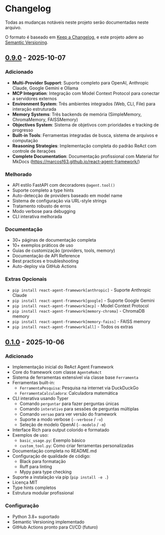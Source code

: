 # Changelog

Todas as mudanças notáveis neste projeto serão documentadas neste arquivo.

O formato é baseado em [Keep a Changelog](https://keepachangelog.com/pt-BR/1.0.0/),
e este projeto adere ao [Semantic Versioning](https://semver.org/lang/pt-BR/).

## [0.9.0] - 2025-10-07

### Adicionado
- **Multi-Provider Support**: Suporte completo para OpenAI, Anthropic Claude, Google Gemini e Ollama
- **MCP Integration**: Integração com Model Context Protocol para conectar a servidores externos
- **Environment System**: Três ambientes integrados (Web, CLI, File) para interação estruturada
- **Memory Systems**: Três backends de memória (SimpleMemory, ChromaMemory, FAISSMemory)
- **Objectives System**: Sistema de objetivos com prioridades e tracking de progresso
- **Built-in Tools**: Ferramentas integradas de busca, sistema de arquivos e computação
- **Reasoning Strategies**: Implementação completa do padrão ReAct com controle de iterações
- **Complete Documentation**: Documentação profissional com Material for MkDocs (https://marcosf63.github.io/react-agent-framework/)

### Melhorado
- API estilo FastAPI com decoradores `@agent.tool()`
- Suporte completo a type hints
- Auto-detecção de providers baseado em model name
- Sistema de configuração via URL-style strings
- Tratamento robusto de erros
- Modo verbose para debugging
- CLI interativa melhorada

### Documentação
- 30+ páginas de documentação completa
- 10+ exemplos práticos de uso
- Guias de customização (providers, tools, memory)
- Documentação de API Reference
- Best practices e troubleshooting
- Auto-deploy via GitHub Actions

### Extras Opcionais
- `pip install react-agent-framework[anthropic]` - Suporte Anthropic Claude
- `pip install react-agent-framework[google]` - Suporte Google Gemini
- `pip install react-agent-framework[mcp]` - Model Context Protocol
- `pip install react-agent-framework[memory-chroma]` - ChromaDB memory
- `pip install react-agent-framework[memory-faiss]` - FAISS memory
- `pip install react-agent-framework[all]` - Todos os extras

[0.9.0]: https://github.com/marcosf63/react-agent-framework/releases/tag/v0.9.0

## [0.1.0] - 2025-10-06

### Adicionado
- Implementação inicial do ReAct Agent Framework
- Core do framework com classe `AgenteReAct`
- Sistema de ferramentas extensível via classe base `Ferramenta`
- Ferramentas built-in:
  - `FerramentaPesquisa`: Pesquisa na internet via DuckDuckGo
  - `FerramentaCalculadora`: Calculadora matemática
- CLI interativa usando Typer
  - Comando `perguntar` para fazer perguntas únicas
  - Comando `interativo` para sessões de perguntas múltiplas
  - Comando `versao` para ver versão do framework
  - Suporte a modo verbose (`--verbose` / `-v`)
  - Seleção de modelo OpenAI (`--modelo` / `-m`)
- Interface Rich para output colorido e formatado
- Exemplos de uso:
  - `basic_usage.py`: Exemplo básico
  - `custom_tool.py`: Como criar ferramentas personalizadas
- Documentação completa no README.md
- Configuração de qualidade de código:
  - Black para formatação
  - Ruff para linting
  - Mypy para type checking
- Suporte a instalação via pip (`pip install -e .`)
- Licença MIT
- Type hints completos
- Estrutura modular profissional

### Configuração
- Python 3.8+ suportado
- Semantic Versioning implementado
- GitHub Actions pronto para CI/CD (futuro)

[0.1.0]: https://github.com/marcosf63/react-agent-framework/releases/tag/v0.1.0
